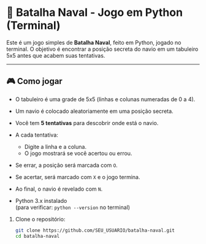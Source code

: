 # 🚢 Batalha Naval - Jogo em Python (Terminal)

Este é um jogo simples de **Batalha Naval**, feito em Python, jogado no terminal. O objetivo é encontrar a posição secreta do navio em um tabuleiro 5x5 antes que acabem suas tentativas.

---

## 🎮 Como jogar

- O tabuleiro é uma grade de 5x5 (linhas e colunas numeradas de 0 a 4).
- Um navio é colocado aleatoriamente em uma posição secreta.
- Você tem **5 tentativas** para descobrir onde está o navio.
- A cada tentativa:
  - Digite a linha e a coluna.
  - O jogo mostrará se você acertou ou errou.
- Se errar, a posição será marcada com `O`.
- Se acertar, será marcado com `X` e o jogo termina.
- Ao final, o navio é revelado com `N`.

- Python 3.x instalado  
(para verificar: `python --version` no terminal)

1. Clone o repositório:
   ```bash
   git clone https://github.com/SEU_USUARIO/batalha-naval.git
   cd batalha-naval
